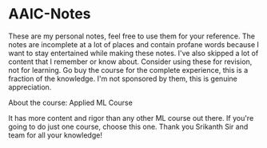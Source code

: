 # AAIC-Notes


These are my personal notes, feel free to use them for your reference. The notes are incomplete at a lot of places and contain profane words because I want to stay entertained while making these notes. I've also skipped a lot of content that I remember or know about. Consider using these for revision, not for learning. Go buy the course for the complete experience, this is a fraction of the knowledge. I'm not sponsored by them, this is genuine appreciation. 



About the course: Applied ML Course

It has more content and rigor than any other ML course out there. If you're going to do just one course, choose this one. Thank you Srikanth Sir and team for all your knowledge!

